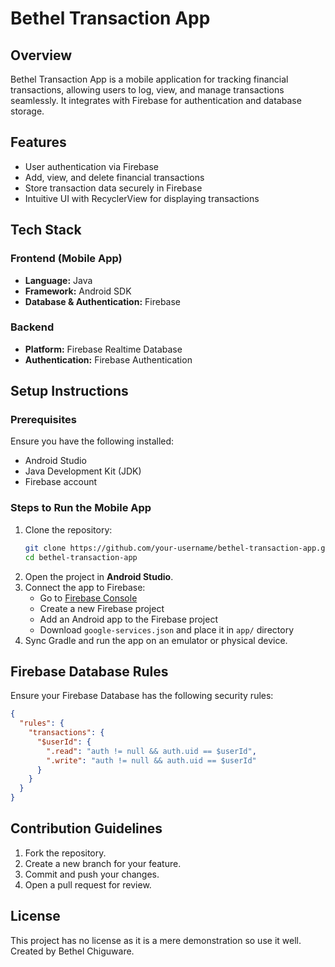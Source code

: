 # Bethel Transaction App

## Overview
Bethel Transaction App is a mobile application for tracking financial transactions, allowing users to log, view, and manage transactions seamlessly. It integrates with Firebase for authentication and database storage.

## Features
- User authentication via Firebase
- Add, view, and delete financial transactions
- Store transaction data securely in Firebase
- Intuitive UI with RecyclerView for displaying transactions

## Tech Stack
### Frontend (Mobile App)
- **Language:** Java
- **Framework:** Android SDK
- **Database & Authentication:** Firebase

### Backend
- **Platform:** Firebase Realtime Database
- **Authentication:** Firebase Authentication

## Setup Instructions
### Prerequisites
Ensure you have the following installed:
- Android Studio
- Java Development Kit (JDK)
- Firebase account

### Steps to Run the Mobile App
1. Clone the repository:
   ```sh
   git clone https://github.com/your-username/bethel-transaction-app.git
   cd bethel-transaction-app
   ```
2. Open the project in **Android Studio**.
3. Connect the app to Firebase:
   - Go to [Firebase Console](https://console.firebase.google.com/)
   - Create a new Firebase project
   - Add an Android app to the Firebase project
   - Download `google-services.json` and place it in `app/` directory
4. Sync Gradle and run the app on an emulator or physical device.

## Firebase Database Rules
Ensure your Firebase Database has the following security rules:
```json
{
  "rules": {
    "transactions": {
      "$userId": {
        ".read": "auth != null && auth.uid == $userId",
        ".write": "auth != null && auth.uid == $userId"
      }
    }
  }
}
```

## Contribution Guidelines
1. Fork the repository.
2. Create a new branch for your feature.
3. Commit and push your changes.
4. Open a pull request for review.

## License
This project has no license as it is a mere demonstration so use it well.
Created by Bethel Chiguware.
